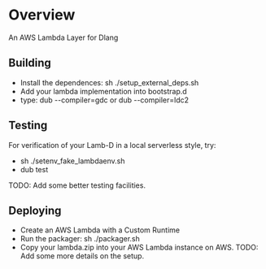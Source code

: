 # Overview

An AWS Lambda Layer for Dlang

## Building

- Install the dependences: sh ./setup_external_deps.sh
- Add your lambda implementation into bootstrap.d
- type: dub --compiler=gdc or dub --compiler=ldc2

## Testing

For verification of your Lamb-D in a local serverless style, try:

- sh ./setenv_fake_lambdaenv.sh
- dub test

TODO: Add some better testing facilities.

## Deploying

- Create an AWS Lambda with a Custom Runtime
- Run the packager: sh ./packager.sh
- Copy your lambda.zip into your AWS Lambda instance on AWS.  TODO: Add some more details on the setup.  
